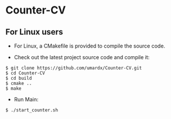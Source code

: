 # Counter-CV
For Linux users
-----------------
* For Linux, a CMakefile is provided to compile the source code.

* Check out the latest project source code and compile it:
```
$ git clone https://github.com/umardx/Counter-CV.git
$ cd Counter-CV
$ cd build
$ cmake ..
$ make
```
* Run Main:
```
$ ./start_counter.sh
